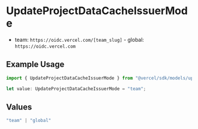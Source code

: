 # UpdateProjectDataCacheIssuerMode

- team: `https://oidc.vercel.com/[team_slug]` - global: `https://oidc.vercel.com`

## Example Usage

```typescript
import { UpdateProjectDataCacheIssuerMode } from "@vercel/sdk/models/updateprojectdatacacheop.js";

let value: UpdateProjectDataCacheIssuerMode = "team";
```

## Values

```typescript
"team" | "global"
```
